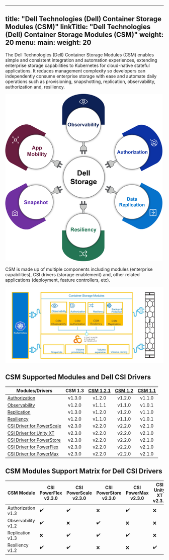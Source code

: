 
---
title: "Dell Technologies (Dell) Container Storage Modules (CSM)"
linkTitle: "Dell Technologies (Dell) Container Storage Modules (CSM)"
weight: 20
menu:
  main:
    weight: 20
---

The Dell Technologies (Dell) Container Storage Modules (CSM) enables simple and consistent integration and automation experiences, extending enterprise storage capabilities to Kubernetes for cloud-native stateful applications. It reduces management complexity so developers can independently consume enterprise storage with ease and automate daily operations such as provisioning, snapshotting, replication, observability, authorization and, resiliency.

<img src="csm_hexagon.png" alt="CSM Hex Diagram" width="500"/>

CSM is made up of multiple components including modules (enterprise capabilities), CSI drivers (storage enablement) and, other related applications (deployment, feature controllers, etc).

<img src="csm_diagram.jpg" alt="CSM Diagram" width="800"/>

## CSM Supported Modules and Dell CSI Drivers

| Modules/Drivers | CSM 1.3 | [CSM 1.2.1](../v1/) | [CSM 1.2](../v2/) | [CSM 1.1](../v3/) | 
| - | :-: | :-: | :-: | :-: |
| [Authorization](https://hub.docker.com/r/dellemc/csm-authorization-sidecar) | v1.3.0 | v1.2.0 | v1.2.0 | v1.1.0 |
| [Observability](https://hub.docker.com/r/dellemc/csm-topology) | v1.2.0 | v1.1.1 | v1.1.0 | v1.0.1 |
| [Replication](https://hub.docker.com/r/dellemc/dell-csi-replicator) | v1.3.0 | v1.2.0 | v1.2.0 | v1.1.0 |
| [Resiliency](https://hub.docker.com/r/dellemc/podmon) | v1.2.0 | v1.1.0 | v1.1.0 | v1.0.1 |
| [CSI Driver for PowerScale](https://hub.docker.com/r/dellemc/csi-isilon/tags) | v2.3.0 | v2.2.0 | v2.2.0 | v2.1.0 | 
| [CSI Driver for Unity XT](https://hub.docker.com/r/dellemc/csi-unity/tags) | v2.3.0 | v2.2.0 | v2.2.0 | v2.1.0 |
| [CSI Driver for PowerStore](https://hub.docker.com/r/dellemc/csi-powerstore/tags) | v2.3.0 | v2.2.0 | v2.2.0| v2.1.0 |
| [CSI Driver for PowerFlex](https://hub.docker.com/r/dellemc/csi-vxflexos/tags) | v2.3.0 | v2.2.0 | v2.2.0 | v2.1.0 |
| [CSI Driver for PowerMax](https://hub.docker.com/r/dellemc/csi-powermax/tags) | v2.3.0 | v2.2.0 | v2.2.0 | v2.1.0 |

## CSM Modules Support Matrix for Dell CSI Drivers 

| CSM Module        | CSI PowerFlex v2.3.0 | CSI PowerScale v2.3.0 | CSI PowerStore v2.3.0 | CSI PowerMax v2.3.0 | CSI Unity XT v2.3.0    |
| ----------------- | -------------- | --------------- | --------------- | ------------- | --------------- |
| Authorization v1.3| ✔️              | ✔️               | ❌              | ✔️             | ❌            |
| Observability v1.2| ✔️              | ❌              | ✔️               | ❌            | ❌            |
| Replication   v1.3| ❌             | ✔️              | ✔️               | ✔️             | ❌            |
| Resiliency     v1.2| ✔️              | ✔️              | ❌              | ❌            | ✔️             |

